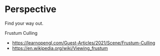 # Perspective
Find your way out.

Frustum Culling
- https://learnopengl.com/Guest-Articles/2021/Scene/Frustum-Culling
- https://en.wikipedia.org/wiki/Viewing_frustum